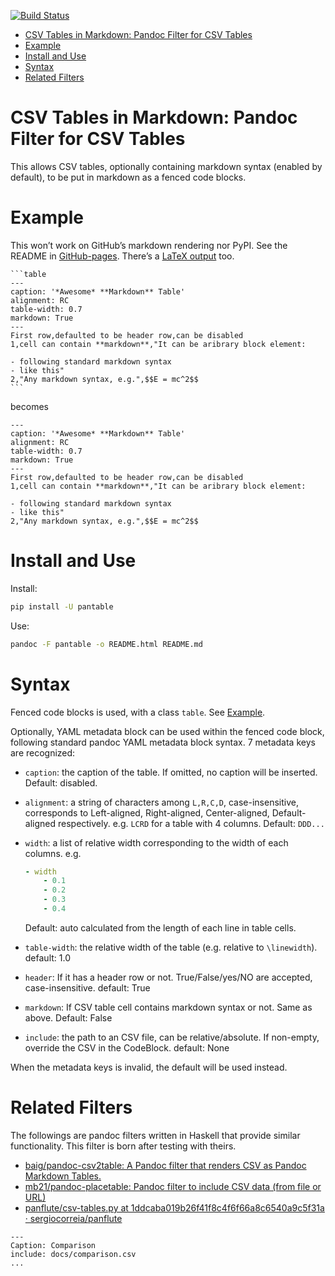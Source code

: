 <!--This README is auto-generated from `tests/README.md`. Do not edit this file directly.-->

[![Build Status](https://travis-ci.org/ickc/pantable.svg?branch=master)](https://travis-ci.org/ickc/pantable)

-   [CSV Tables in Markdown: Pandoc Filter for CSV Tables](#csv-tables-in-markdown-pandoc-filter-for-csv-tables)
-   [Example](#example)
-   [Install and Use](#install-and-use)
-   [Syntax](#syntax)
-   [Related Filters](#related-filters)

CSV Tables in Markdown: Pandoc Filter for CSV Tables
====================================================

This allows CSV tables, optionally containing markdown syntax (enabled by default), to be put in markdown as a fenced code blocks.

Example
=======

This won’t work on GitHub’s markdown rendering nor PyPI. See the README in [GitHub-pages](https://ickc.github.io/pantable). There’s a [LaTeX output](https://ickc.github.io/pantable/README.pdf) too.

    ```table
    ---
    caption: '*Awesome* **Markdown** Table'
    alignment: RC
    table-width: 0.7
    markdown: True
    ---
    First row,defaulted to be header row,can be disabled
    1,cell can contain **markdown**,"It can be aribrary block element:

    - following standard markdown syntax
    - like this"
    2,"Any markdown syntax, e.g.",$$E = mc^2$$
    ```

becomes

``` table
---
caption: '*Awesome* **Markdown** Table'
alignment: RC
table-width: 0.7
markdown: True
---
First row,defaulted to be header row,can be disabled
1,cell can contain **markdown**,"It can be aribrary block element:

- following standard markdown syntax
- like this"
2,"Any markdown syntax, e.g.",$$E = mc^2$$
```

Install and Use
===============

Install:

``` bash
pip install -U pantable
```

Use:

``` bash
pandoc -F pantable -o README.html README.md
```

Syntax
======

Fenced code blocks is used, with a class `table`. See [Example](#example).

Optionally, YAML metadata block can be used within the fenced code block, following standard pandoc YAML metadata block syntax. 7 metadata keys are recognized:

-   `caption`: the caption of the table. If omitted, no caption will be inserted. Default: disabled.

-   `alignment`: a string of characters among `L,R,C,D`, case-insensitive, corresponds to Left-aligned, Right-aligned, Center-aligned, Default-aligned respectively. e.g. `LCRD` for a table with 4 columns. Default: `DDD...`

-   `width`: a list of relative width corresponding to the width of each columns. e.g.

    ``` yaml
    - width
        - 0.1
        - 0.2
        - 0.3
        - 0.4
    ```

    Default: auto calculated from the length of each line in table cells.

-   `table-width`: the relative width of the table (e.g. relative to `\linewidth`). default: 1.0

-   `header`: If it has a header row or not. True/False/yes/NO are accepted, case-insensitive. default: True

-   `markdown`: If CSV table cell contains markdown syntax or not. Same as above. Default: False

-   `include`: the path to an CSV file, can be relative/absolute. If non-empty, override the CSV in the CodeBlock. default: None

When the metadata keys is invalid, the default will be used instead.

Related Filters
===============

The followings are pandoc filters written in Haskell that provide similar functionality. This filter is born after testing with theirs.

-   [baig/pandoc-csv2table: A Pandoc filter that renders CSV as Pandoc Markdown Tables.](https://github.com/baig/pandoc-csv2table)
-   [mb21/pandoc-placetable: Pandoc filter to include CSV data (from file or URL)](https://github.com/mb21/pandoc-placetable)
-   [panflute/csv-tables.py at 1ddcaba019b26f41f8c4f6f66a8c6540a9c5f31a · sergiocorreia/panflute](https://github.com/sergiocorreia/panflute/blob/1ddcaba019b26f41f8c4f6f66a8c6540a9c5f31a/docs/source/csv-tables.py)

``` table
---
Caption: Comparison
include: docs/comparison.csv
...
```
